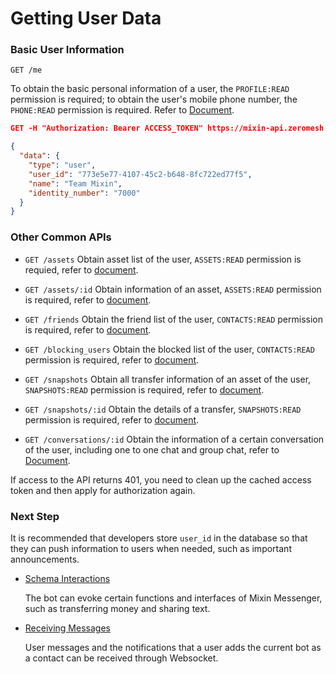 # Getting User Data

### Basic User Information

`GET /me`

To obtain the basic personal information of a user, the `PROFILE:READ` permission is required; to obtain the user's mobile phone number, the `PHONE:READ` permission is required. Refer to [Document](/document/bot/api/profile).

```json
GET -H "Authorization: Bearer ACCESS_TOKEN" https://mixin-api.zeromesh.net/me 

{
  "data": {
    "type": "user",
    "user_id": "773e5e77-4107-45c2-b648-8fc722ed77f5",
    "name": "Team Mixin",
    "identity_number": "7000"
  }
}
```

### Other Common APIs

* `GET /assets` Obtain asset list of the user, `ASSETS:READ` permission is requied, refer to [document](/document/bot/api/assets/list).

* `GET /assets/:id` Obtain information of an asset, `ASSETS:READ` permission is required, refer to [document](/document/bot/api/assets/asset).

* `GET /friends` Obtain the friend list of the user, `CONTACTS:READ` permission is required, refer to [document](/document/bot/api/users/contacts).

* `GET /blocking_users` Obtain the blocked list of the user, `CONTACTS:READ` permission is required, refer to [document](/document/bot/api/users/blocking).

* `GET /snapshots` Obtain all transfer information of an asset of the user, `SNAPSHOTS:READ` permission is required, refer to [document](/document/bot/api/assets/snapshots).

* `GET /snapshots/:id` Obtain the details of a transfer, `SNAPSHOTS:READ` permission is required, refer to [document](/document/bot/api/assets/snapshot).

* `GET /conversations/:id` Obtain the information of a certain conversation of the user, including one to one chat and group chat, refer to [Document](/document/bot/api/conversations/read).

If access to the API returns 401, you need to clean up the cached access token and then apply for authorization again.

### Next Step

It is recommended that developers store `user_id` in the database so that they can push information to users when needed, such as important announcements.

* [Schema Interactions](./schema)

  The bot can evoke certain functions and interfaces of Mixin Messenger, such as transferring money and sharing text.

* [Receiving Messages](./websocket)

  User messages and the notifications that a user adds the current bot as a contact can be received through Websocket.
